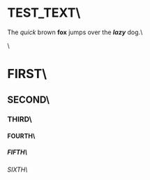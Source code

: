 # TEST_TEXT\
The *quick* brown **fox** jumps over the ***lazy*** dog.\

\
# FIRST\
## SECOND\
### THIRD\
#### FOURTH\
##### FIFTH\
###### SIXTH\